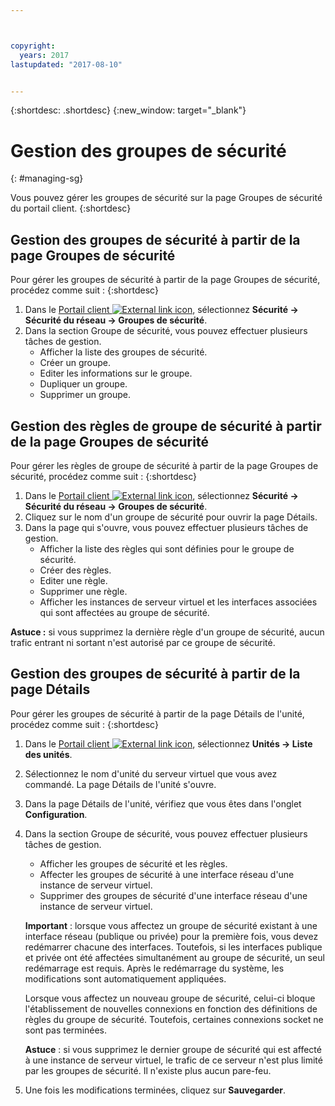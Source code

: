 ```yaml
---



copyright:
  years: 2017
lastupdated: "2017-08-10"


---
```


{:shortdesc: .shortdesc}
{:new_window: target="_blank"}

# Gestion des groupes de sécurité
{: #managing-sg}

Vous pouvez gérer les groupes de sécurité sur la page Groupes de sécurité du portail client.
{:shortdesc}

## Gestion des groupes de sécurité à partir de la page Groupes de sécurité

Pour gérer les groupes de sécurité à partir de la page Groupes de sécurité, procédez comme suit :
{:shortdesc}

1. Dans le [Portail client ![External link icon](../../icons/launch-glyph.svg "External link icon")](https://control.softlayer.com/), sélectionnez **Sécurité -> Sécurité du réseau -> Groupes de sécurité**.
2. Dans la section Groupe de sécurité, vous pouvez effectuer plusieurs tâches de gestion.
     * Afficher la liste des groupes de sécurité.
     * Créer un groupe.
     * Editer les informations sur le groupe.
     * Dupliquer un groupe.
     * Supprimer un groupe.
     
## Gestion des règles de groupe de sécurité à partir de la page Groupes de sécurité

Pour gérer les règles de groupe de sécurité à partir de la page Groupes de sécurité, procédez comme suit :
{:shortdesc}

1. Dans le [Portail client ![External link icon](../../icons/launch-glyph.svg "External link icon")](https://control.softlayer.com/), sélectionnez **Sécurité -> Sécurité du réseau -> Groupes de sécurité**.
2. Cliquez sur le nom d'un groupe de sécurité pour ouvrir la page Détails.
3. Dans la page qui s'ouvre, vous pouvez effectuer plusieurs tâches de gestion.
     * Afficher la liste des règles qui sont définies pour le groupe de sécurité.
     * Créer des règles.
     * Editer une règle.
     * Supprimer une règle.
     * Afficher les instances de serveur virtuel et les interfaces associées qui sont affectées au groupe de sécurité.
     
**Astuce :** si vous supprimez la dernière règle d'un groupe de sécurité, aucun trafic entrant ni sortant n'est autorisé par ce groupe de sécurité.
     
## Gestion des groupes de sécurité à partir de la page Détails

Pour gérer les groupes de sécurité à partir de la page Détails de l'unité, procédez comme suit :
{:shortdesc}

1. Dans le [Portail client ![External link icon](../../icons/launch-glyph.svg "External link icon")](https://control.softlayer.com/), sélectionnez **Unités -> Liste des unités**.
2. Sélectionnez le nom d'unité du serveur virtuel que vous avez commandé. La page Détails de l'unité s'ouvre.
3. Dans la page Détails de l'unité, vérifiez que vous êtes dans l'onglet **Configuration**.
4. Dans la section Groupe de sécurité, vous pouvez effectuer plusieurs tâches de gestion.
     * Afficher les groupes de sécurité et les règles.
     * Affecter les groupes de sécurité à une interface réseau d'une instance de serveur virtuel.
     * Supprimer des groupes de sécurité d'une interface réseau d'une instance de serveur virtuel.
     
     **Important** : lorsque vous affectez un groupe de sécurité existant à une interface réseau (publique ou privée) pour la première fois, vous devez redémarrer chacune des interfaces.  Toutefois, si les interfaces publique et privée ont été affectées simultanément au groupe de sécurité, un seul redémarrage est requis.  Après le redémarrage du système, les modifications sont automatiquement appliquées.
     
     Lorsque vous affectez un nouveau groupe de sécurité, celui-ci bloque l'établissement de nouvelles connexions en fonction des définitions de règles du groupe de sécurité. Toutefois, certaines connexions socket ne sont pas terminées.

     **Astuce** : si vous supprimez le dernier groupe de sécurité qui est affecté à une instance de serveur virtuel, le trafic de ce serveur n'est plus limité par les groupes de sécurité. Il n'existe plus aucun pare-feu.
     
6. Une fois les modifications terminées, cliquez sur **Sauvegarder**.
